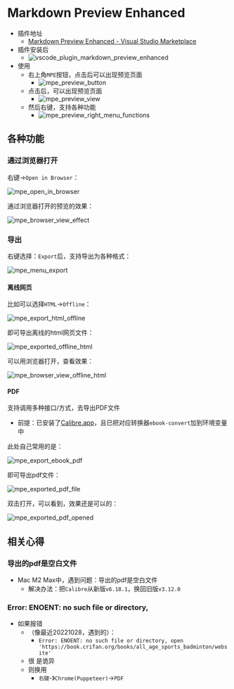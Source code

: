 # Markdown Preview Enhanced

* 插件地址
  * [Markdown Preview Enhanced - Visual Studio Marketplace](https://marketplace.visualstudio.com/items?itemName=shd101wyy.markdown-preview-enhanced)
* 插件安装后
  * ![vscode_plugin_markdown_preview_enhanced](../../../assets/img/vscode_plugin_markdown_preview_enhanced.jpg)
* 使用
  * 右上角`MPE`按钮，点击后可以出现预览页面
    * ![mpe_preview_button](../../../assets/img/mpe_preview_button.png)
  * 点击后，可以出现预览页面
    * ![mpe_preview_view](../../../assets/img/mpe_preview_view.jpg)
  * 然后右键，支持各种功能
    * ![mpe_preview_right_menu_functions](../../../assets/img/mpe_preview_right_menu_functions.jpg)

## 各种功能

### 通过浏览器打开

右键->`Open in Browser`：

![mpe_open_in_browser](../../../assets/img/mpe_open_in_browser.png)

通过浏览器打开的预览的效果：

![mpe_browser_view_effect](../../../assets/img/mpe_browser_view_effect.jpg)

### 导出

右键选择：`Export`后，支持导出为各种格式：

![mpe_menu_export](../../../assets/img/mpe_menu_export.png)

#### 离线网页

比如可以选择`HTML`->`Offline`：

![mpe_export_html_offline](../../../assets/img/mpe_export_html_offline.png)

即可导出离线的html网页文件：

![mpe_exported_offline_html](../../../assets/img/mpe_exported_offline_html.jpg)

可以用浏览器打开，查看效果：

![mpe_browser_view_offline_html](../../../assets/img/mpe_browser_view_offline_html.jpg)

#### PDF

支持调用多种接口/方式，去导出PDF文件

* 前提：已安装了[Calibre.app](https://calibre-ebook.com/)，且已把对应转换器`ebook-convert`加到环境变量中

此处自己常用的是：

![mpe_export_ebook_pdf](../../../assets/img/mpe_export_ebook_pdf.png)

即可导出pdf文件：

![mpe_exported_pdf_file](../../../assets/img/mpe_exported_pdf_file.jpg)

双击打开，可以看到，效果还是可以的：

![mpe_exported_pdf_opened](../../../assets/img/mpe_exported_pdf_opened.jpg)

## 相关心得

### 导出的pdf是空白文件

* Mac M2 Max中，遇到问题：导出的pdf是空白文件
  * 解决办法：把`Calibre`从新版`v6.18.1`，换回旧版`v3.12.0`

### Error: ENOENT: no such file or directory,

* 如果报错
  * （像最近20221028，遇到的）：
    * `Error: ENOENT: no such file or directory, open 'https://book.crifan.org/books/all_age_sports_badminton/website'`
  * 很  是诡异
  * 则换用
    * `右键`-》`Chrome(Puppeteer)`->`PDF`
